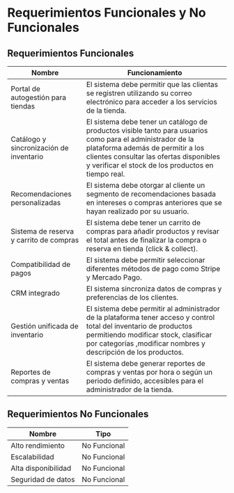 # Requerimientos Funcionales y No Funcionales

## Requerimientos Funcionales

| Nombre                                    | Funcionamiento         |
|-------------------------------------------|--------------|
| Portal de autogestión para tiendas        | El sistema debe permitir que las clientas se registren utilizando su correo electrónico para acceder a los servicios de la tienda.    |
| Catálogo y sincronización de inventario   | El sistema debe tener un catálogo de productos visible tanto para usuarios como para el administrador de la plataforma además de permitir a los clientes consultar las ofertas disponibles y verificar el stock de los productos en tiempo real.   |
| Recomendaciones personalizadas            | El sistema debe otorgar al cliente un segmento de recomendaciones basada en intereses o compras anteriores que se hayan realizado por su usuario.|
| Sistema de reserva y carrito de compras   | El sistema debe tener un carrito de compras para añadir productos y revisar el total antes de finalizar la compra o reserva en tienda (click & collect).  |
| Compatibilidad de pagos                   | El sistema debe permitir seleccionar diferentes métodos de pago como Stripe y Mercado Pago.  |
| CRM integrado                             | El sistema sincroniza datos de compras y preferencias de los clientes.  |
| Gestión unificada de inventario           | El sistema debe permitir al administrador de la plataforma tener acceso y control total del inventario de productos permitiendo modificar stock, clasificar por categorías ,modificar nombres y descripción de los productos.  |
| Reportes de compras y ventas              | El sistema debe generar reportes de compras y ventas por hora o según un periodo definido, accesibles para el administrador de la tienda.   |

## Requerimientos No Funcionales

| Nombre                                    | Tipo         |
|-------------------------------------------|--------------|
| Alto rendimiento                          | No Funcional |
| Escalabilidad                             | No Funcional |
| Alta disponibilidad                       | No Funcional |
| Seguridad de datos                        | No Funcional |
